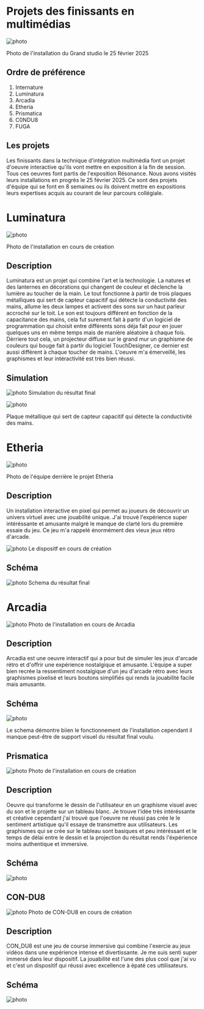 # Projets des finissants en multimédias

![photo](medias/intnat_projecteurs.jpg) 

Photo de l'installation du Grand studio le 25 février 2025

## **Ordre de préférence**
1. Internature
2. Luminatura
3. Arcadia
4. Etheria
5. Prismatica
6. C0NDU8
7. FUGA

## **Les projets**

Les finissants dans la technique d'intégration multimédia font un projet d'oeuvre interactive qu'ils vont mettre en exposition à la fin de session. Tous ces oeuvres font partis de l'exposition Résonance. Nous avons visités leurs installations en progrès le 25 février 2025. Ce sont des projets d'équipe qui se font en 8 semaines ou ils doivent mettre en expositions leurs expertises acquis au courant de leur parcours collégiale.

# Luminatura

![photo](medias/luminatura.jpg)

Photo de l'installation en cours de création
## **Description**

Luminatura est un projet qui combine l'art et la technologie. La natures et des lanternes en décorations qui changent de couleur et déclenche la lumière au toucher de la main. Le tout fonctionne à partir de trois plaques métalliques qui sert de capteur capacitif qui détecte la conductivité des mains, allume les deux lampes et activent des sons sur un haut parleur accroché sur le toit. Le son est toujours différent en fonction de la capacitance des mains, cela fut surement fait à partir d'un logiciel de programmation qui choisit entre différents sons déja fait pour en jouer quelques uns en même temps mais de manière aléatoire à chaque fois. Dèrriere tout cela, un projecteur diffuse sur le grand mur un graphisme de couleurs qui bouge fait à partir du logiciel TouchDesigner, ce dernier est aussi différent à chaque toucher de mains. L'oeuvre m'a émerveillé, les graphismes et leur intéractivité est très bien réussi.

## **Simulation**

![photo](medias/luminatura_schema.jpg)
Simulation du résultat final

![photo](medias/luminatura_instal.jpg)

Plaque métallique qui sert de capteur capacitif qui détecte la conductivité des mains.

# Etheria

![photo](medias/etheria_team.jpg)

Photo de l'équipe derrière le projet Etheria

## **Description**

Un installation interactive en pixel qui permet au joueurs de découvrir un univers virtuel avec une jouabilité unique. 
J'ai trouvé l'expérience super intéréssante et amusante malgré le manque de clarté lors du première essaie du jeu. Ce jeu m'a rappelé énormément des vieux jeux rétro d'arcade. 

![photo](medias/etheria.jpg)
Le dispositf en cours de création

## **Schéma**

![photo](medias/etheria_schema.jpg)
Schema du résultat final

# Arcadia

![photo](medias/ARCADIA.jpg)
Photo de l'installation en cours de Arcadia

## **Description**

Arcadia est une oeuvre interactif qui a pour but de simuler les jeux d'arcade rétro et d'offrir une expérience nostalgique et amusante. L'équipe a super bien recrée la ressentiment nostalgique d'un jeu d'arcade rétro avec leurs graphismes pixelisé et leurs boutons simplifiés qui rends la jouabilité facile mais amusante.

## **Schéma**

![photo](medias/arcadia_schema.png)

Le schema démontre biien le fonctionnement de l'installation cependant il manque peut-être de support visuel du résultat final voulu. 

## **Prismatica**

![photo](medias/prismatica.jpg)
Photo de l'installation en cours de création

## **Description**

Oeuvre qui transforme le dessin de l'utilisateur en un graphisme visuel avec du son et le projette sur un tableau blanc. Je trouve l'idée très intéréssante et créative cependant j'ai trouvé que l'oeuvre ne réussi pas crée le le sentiment artistique qu'il essaye de transmettre aux utilisateurs. Les graphismes qui se  crée sur le tableau sont basiques et peu intéréssant et le temps de délai entre le dessin et la projection du résultat rends l'éxpérience moins authentique et immersive. 

## **Schéma**

![photo](medias/prismatica_schema.png)

## **CON-DU8**

![photo](medias/CON_DU8.jpg)
Photo de CON-DU8 en cours de création

## **Description**

CON_DU8 est une jeu de course immersive qui combine l'exercie au jeux vidéos dans une expérience intense et divertissante. Je me suis senti super immersé dans leur dispositif. La jouabilité est l'une des plus cool que j'ai vu et c'est un dispositif qui réussi avec excellence à épaté ces uttilisateurs. 

## **Schéma**

![photo](medias/)




